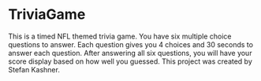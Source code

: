 # TriviaGame
This is a timed NFL themed trivia game. You have six multiple choice questions to answer. Each question gives you 4 choices and 30 seconds to answer each question. After answering all six questions, you will have your score display based on how well you guessed. This project was created by Stefan Kashner.
